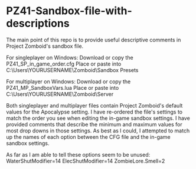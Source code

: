 # PZ41-Sandbox-file-with-descriptions
The main point of this repo is to provide useful descriptive comments in Project Zomboid's sandbox file.

For singleplayer on Windows:
Download or copy the PZ41_SP_in_game_order.cfg
Place or paste into C:\Users\YOURUSERNAME\Zomboid\Sandbox Presets

For multiplayer on Windows:
Download or copy the PZ41_MP_SandboxVars.lua
Place or paste into C:\Users\YOURUSERNAME\Zomboid\Server

Both singleplayer and multiplayer files contain Project Zomboid's default values for the Apocalypse setting.
I have re-ordered the file's settings to match the order you see when editing the in-game sandbox settings.
I have provided comments that describe the minimum and maximum values for most drop downs in those settings.
As best as I could, I attempted to match up the names of each option between the CFG file and the in-game sandbox settings.

As far as I am able to tell these options seem to be unused:
WaterShutModifier=14
ElecShutModifier=14
ZombieLore.Smell=2
